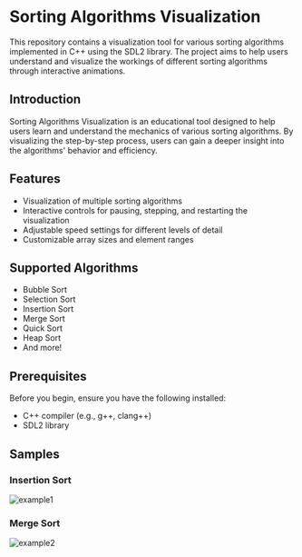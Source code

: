 # Sorting Algorithms Visualization

This repository contains a visualization tool for various sorting algorithms implemented in C++ using the SDL2 library. The project aims to help users understand and visualize the workings of different sorting algorithms through interactive animations.

## Introduction

Sorting Algorithms Visualization is an educational tool designed to help users learn and understand the mechanics of various sorting algorithms. By visualizing the step-by-step process, users can gain a deeper insight into the algorithms' behavior and efficiency.

## Features

* Visualization of multiple sorting algorithms
* Interactive controls for pausing, stepping, and restarting the visualization
* Adjustable speed settings for different levels of detail
* Customizable array sizes and element ranges

## Supported Algorithms

* Bubble Sort
* Selection Sort
* Insertion Sort
* Merge Sort
* Quick Sort
* Heap Sort
* And more!

## Prerequisites

Before you begin, ensure you have the following installed:
* C++ compiler (e.g., g++, clang++)
* SDL2 library

## Samples

### Insertion Sort

![example1](https://github.com/user-attachments/assets/f7b69296-e025-4e82-beb0-15534ae42296)

### Merge Sort

![example2](https://github.com/user-attachments/assets/e6ede54a-b86b-4e5b-9a27-e0c1e9cd1ab8)
